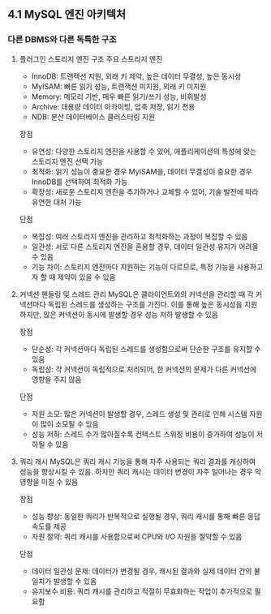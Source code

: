 ## 4.1 MySQL 엔진 아키텍처
### 다른 DBMS와 다른 독특한 구조
1. 플러그인 스토리지 엔진 구조
   주요 스토리지 엔진
   - InnoDB: 트랜잭션 지원, 외래 키 제약, 높은 데이터 무결성, 높은 동시성
   - MyISAM: 빠른 읽기 성능, 트랜잭션 미지원, 외래 키 미지원
   - Memory: 메모리 기반, 매우 빠른 읽기/쓰기 성능, 비휘발성
   - Archive: 대용량 데이터 아카이빙, 압축 저장, 읽기 전용
   - NDB: 분산 데이터베이스 클러스터링 지원
   
   장점
   - 유연성: 다양한 스토리지 엔진을 사용할 수 있어, 애플리케이션의 특성에 맞는 스토리지 엔진 선택 가능
   - 최적화: 읽기 성능이 중요한 경우 MyISAM을, 데이터 무결성이 중요한 경우 InnoDB를 선택하여 최적화 가능
   - 확장성: 새로운 스토리지 엔진을 추가하거나 교체할 수 있어, 기술 발전에 따라 유연한 대처 가능
   
   단점
   - 복잡성: 여러 스토리지 엔진을 관리하고 최적화하는 과정이 복잡할 수 있음
   - 일관성: 서로 다른 스토리지 엔진을 혼용할 경우, 데이터 일관성 유지가 어려울 수 있음
   - 기능 차이: 스토리지 엔진마다 지원하는 기능이 다르므로, 특정 기능을 사용하고자 할 때 제약이 있을 수 있음
     
2. 커넥션 핸들링 및 스레드 관리
   MySQL은 클라이언트와의 커넥션을 관리할 때 각 커넥션마다 독립된 스레드를 생성하는 구조를 가진다. 이를 통해 높은 동시성을 지원하지만, 많은 커넥션이 동시에 발생할 경우 성능 저하 발생할 수 있음
   
   장점
   - 단순성: 각 커넥션마다 독립된 스레드를 생성함으로써 단순한 구조를 유지할 수 있음
   - 독립성: 각 커넥션이 독립적으로 처리되어, 한 커넥션의 문제가 다른 커넥션에 영향을 주지 않음
     
    단점
    - 자원 소모: 많은 커넥션이 발생할 경우, 스레드 생성 및 관리로 인해 시스템 자원이 많이 소모될 수 있음
    - 성능 저하: 스레드 수가 많아질수록 컨텍스트 스위칭 비용이 증가하여 성능이 저하될 수 있음

3. 쿼리 캐시
   MySQL은 쿼리 캐시 기능을 통해 자주 사용되는 쿼리 결과를 캐싱하여 성능을 향상시킬 수 있음. 하지만 쿼리 캐시는 데이터 변경이 자주 일어나는 경우 악영향을 미칠 수 있음
   
   장점
   - 성능 향상: 동일한 쿼리가 반복적으로 실행될 경우, 쿼리 캐시를 통해 빠른 응답속도를 제공
   - 자원 절약: 쿼리 캐시를 사용함으로써 CPU와 I/O 자원을 절약할 수 있음
   
   단점
   - 데이터 일관성 문제: 데이터가 변경될 경우, 캐시된 결과와 실제 데이터 간의 불일치가 발생할 수 있음
   - 유지보수 비용: 쿼리 캐시를 관리하고 적절히 무효화하는 작업이 추가적으로 필요함
